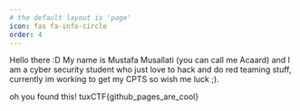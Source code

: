 ```yaml
---
# the default layout is 'page'
icon: fas fa-info-circle
order: 4
---
```


Hello there :D
My name is Mustafa Musallati (you can call me Acaard) and I am a cyber security student who just love to hack and do red teaming stuff, currently im working to get my CPTS so wish me luck ;).

oh you found this!
tuxCTF{github_pages_are_cool}